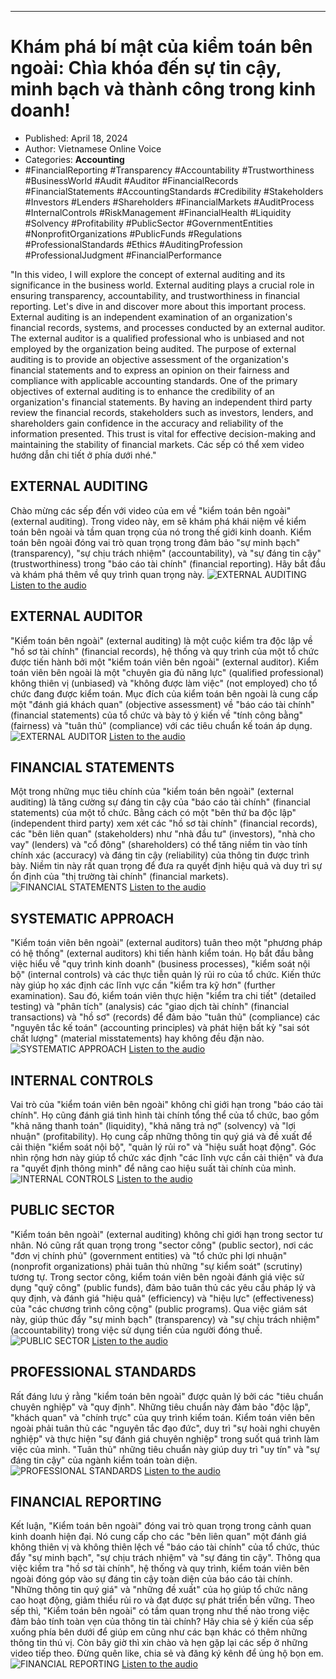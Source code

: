 
---

# Khám phá bí mật của kiểm toán bên ngoài: Chìa khóa đến sự tin cậy, minh bạch và thành công trong kinh doanh!

- Published: April 18, 2024
- Author: Vietnamese Online Voice
- Categories: **Accounting**
- #FinancialReporting #Transparency #Accountability #Trustworthiness #BusinessWorld #Audit #Auditor #FinancialRecords #FinancialStatements #AccountingStandards #Credibility #Stakeholders #Investors #Lenders #Shareholders #FinancialMarkets #AuditProcess #InternalControls #RiskManagement #FinancialHealth #Liquidity #Solvency #Profitability #PublicSector #GovernmentEntities #NonprofitOrganizations #PublicFunds #Regulations #ProfessionalStandards #Ethics #AuditingProfession #ProfessionalJudgment #FinancialPerformance

"In this video, I will explore the concept of external auditing and its significance in the business world. External auditing plays a crucial role in ensuring transparency, accountability, and trustworthiness in financial reporting. Let's dive in and discover more about this important process. External auditing is an independent examination of an organization's financial records, systems, and processes conducted by an external auditor. The external auditor is a qualified professional who is unbiased and not employed by the organization being audited. The purpose of external auditing is to provide an objective assessment of the organization's financial statements and to express an opinion on their fairness and compliance with applicable accounting standards. One of the primary objectives of external auditing is to enhance the credibility of an organization's financial statements. By having an independent third party review the financial records, stakeholders such as investors, lenders, and shareholders gain confidence in the accuracy and reliability of the information presented. This trust is vital for effective decision-making and maintaining the stability of financial markets. Các sếp có thể xem video hướng dẫn chi tiết ở phía dưới nhé."


## EXTERNAL AUDITING

Chào mừng các sếp đến với video của em về "kiểm toán bên ngoài" (external auditing). Trong video này, em sẽ khám phá khái niệm về kiểm toán bên ngoài và tầm quan trọng của nó trong thế giới kinh doanh. Kiểm toán bên ngoài đóng vai trò quan trọng trong đảm bảo "sự minh bạch" (transparency), "sự chịu trách nhiệm" (accountability), và "sự đáng tin cậy" (trustworthiness) trong "báo cáo tài chính" (financial reporting). Hãy bắt đầu và khám phá thêm về quy trình quan trọng này.
![EXTERNAL AUDITING](https://http-archiver-apis-production-80.schnworks.com/storage/images/transitions/2024-04-18/transition-23530039542-Montserrat-Black-880E4F.jpg)
[Listen to the audio](https://http-archiver-apis-production-80.schnworks.com/storage/audio/file-289938032.mp3)



## EXTERNAL AUDITOR

"Kiểm toán bên ngoài" (external auditing) là một cuộc kiểm tra độc lập về "hồ sơ tài chính" (financial records), hệ thống và quy trình của một tổ chức được tiến hành bởi một "kiểm toán viên bên ngoài" (external auditor). Kiểm toán viên bên ngoài là một "chuyên gia đủ năng lực" (qualified professional) không thiên vị (unbiased) và "không được làm việc" (not employed) cho tổ chức đang được kiểm toán. Mục đích của kiểm toán bên ngoài là cung cấp một "đánh giá khách quan" (objective assessment) về "báo cáo tài chính" (financial statements) của tổ chức và bày tỏ ý kiến về "tính công bằng" (fairness) và "tuân thủ" (compliance) với các tiêu chuẩn kế toán áp dụng.
![EXTERNAL AUDITOR](https://http-archiver-apis-production-80.schnworks.com/storage/images/transitions/2024-04-18/transition-17730577098-Montserrat-ExtraBold-880E4F.jpg)
[Listen to the audio](https://http-archiver-apis-production-80.schnworks.com/storage/audio/file-31492335083.mp3)



## FINANCIAL STATEMENTS

Một trong những mục tiêu chính của "kiểm toán bên ngoài" (external auditing) là tăng cường sự đáng tin cậy của "báo cáo tài chính" (financial statements) của một tổ chức. Bằng cách có một "bên thứ ba độc lập" (independent third party) xem xét các "hồ sơ tài chính" (financial records), các "bên liên quan" (stakeholders) như "nhà đầu tư" (investors), "nhà cho vay" (lenders) và "cổ đông" (shareholders) có thể tăng niềm tin vào tính chính xác (accuracy) và đáng tin cậy (reliability) của thông tin được trình bày. Niềm tin này rất quan trọng để đưa ra quyết định hiệu quả và duy trì sự ổn định của "thị trường tài chính" (financial markets).
![FINANCIAL STATEMENTS](https://http-archiver-apis-production-80.schnworks.com/storage/images/transitions/2024-04-18/transition-46090483623-Montserrat-ExtraBold-7B1FA2.jpg)
[Listen to the audio](https://http-archiver-apis-production-80.schnworks.com/storage/audio/file-39348038811.mp3)



## SYSTEMATIC APPROACH

"Kiểm toán viên bên ngoài" (external auditors) tuân theo một "phương pháp có hệ thống" (external auditors) khi tiến hành kiểm toán. Họ bắt đầu bằng việc hiểu về "quy trình kinh doanh" (business processes), "kiểm soát nội bộ" (internal controls) và các thực tiễn quản lý rủi ro của tổ chức. Kiến thức này giúp họ xác định các lĩnh vực cần "kiểm tra kỹ hơn" (further examination). Sau đó, kiểm toán viên thực hiện "kiểm tra chi tiết" (detailed testing) và "phân tích" (analysis) các "giao dịch tài chính" (financial transactions) và "hồ sơ" (records) để đảm bảo "tuân thủ" (compliance) các "nguyên tắc kế toán" (accounting principles) và phát hiện bất kỳ "sai sót chất lượng" (material misstatements) hay không đều đặn nào.
![SYSTEMATIC APPROACH](https://http-archiver-apis-production-80.schnworks.com/storage/images/transitions/2024-04-18/transition--17866922218-Montserrat-SemiBold-1A237E.jpg)
[Listen to the audio](https://http-archiver-apis-production-80.schnworks.com/storage/audio/file-3333758988.mp3)



## INTERNAL CONTROLS

Vai trò của "kiểm toán viên bên ngoài" không chỉ giới hạn trong "báo cáo tài chính". Họ cũng đánh giá tình hình tài chính tổng thể của tổ chức, bao gồm "khả năng thanh toán" (liquidity), "khả năng trả nợ" (solvency) và "lợi nhuận" (profitability). Họ cung cấp những thông tin quý giá và đề xuất để cải thiện "kiểm soát nội bộ", "quản lý rủi ro" và "hiệu suất hoạt động". Góc nhìn rộng hơn này giúp tổ chức xác định "các lĩnh vực cần cải thiện" và đưa ra "quyết định thông minh" để nâng cao hiệu suất tài chính của mình.
![INTERNAL CONTROLS](https://http-archiver-apis-production-80.schnworks.com/storage/images/transitions/2024-04-18/transition--37773408890-Montserrat-Medium-4A148C.jpg)
[Listen to the audio](https://http-archiver-apis-production-80.schnworks.com/storage/audio/file-1711129866.mp3)



## PUBLIC SECTOR

"Kiểm toán bên ngoài" (external auditing) không chỉ giới hạn trong sector tư nhân. Nó cũng rất quan trọng trong "sector công" (public sector), nơi các "đơn vị chính phủ" (government entities) và "tổ chức phi lợi nhuận" (nonprofit organizations) phải tuân thủ những "sự kiểm soát" (scrutiny) tương tự. Trong sector công, kiểm toán viên bên ngoài đánh giá việc sử dụng "quỹ công" (public funds), đảm bảo tuân thủ các yêu cầu pháp lý và quy định, và đánh giá "hiệu quả" (efficiency) và "hiệu lực" (effectiveness) của "các chương trình công cộng" (public programs). Qua việc giám sát này, giúp thúc đẩy "sự minh bạch" (transparency) và "sự chịu trách nhiệm" (accountability) trong việc sử dụng tiền của người đóng thuế.
![PUBLIC SECTOR](https://http-archiver-apis-production-80.schnworks.com/storage/images/transitions/2024-04-18/transition-15600393046-Montserrat-Bold-004895.jpg)
[Listen to the audio](https://http-archiver-apis-production-80.schnworks.com/storage/audio/file-7558757824.mp3)



## PROFESSIONAL STANDARDS

Rất đáng lưu ý rằng "kiểm toán bên ngoài" được quản lý bởi các "tiêu chuẩn chuyên nghiệp" và "quy định". Những tiêu chuẩn này đảm bảo "độc lập", "khách quan" và "chính trực" của quy trình kiểm toán. Kiểm toán viên bên ngoài phải tuân thủ các "nguyên tắc đạo đức", duy trì "sự hoài nghi chuyên nghiệp" và thực hiện "sự đánh giá chuyên nghiệp" trong suốt quá trình làm việc của mình. "Tuân thủ" những tiêu chuẩn này giúp duy trì "uy tín" và "sự đáng tin cậy" của ngành kiểm toán toàn diện.
![PROFESSIONAL STANDARDS](https://http-archiver-apis-production-80.schnworks.com/storage/images/transitions/2024-04-18/transition-11974375832-Montserrat-Bold-512DA8.jpg)
[Listen to the audio](https://http-archiver-apis-production-80.schnworks.com/storage/audio/file-4730436562.mp3)



## FINANCIAL REPORTING

Kết luận, "Kiểm toán bên ngoài" đóng vai trò quan trọng trong cảnh quan kinh doanh hiện đại. Nó cung cấp cho các "bên liên quan" một đánh giá không thiên vị và không thiên lệch về "báo cáo tài chính" của tổ chức, thúc đẩy "sự minh bạch", "sự chịu trách nhiệm" và "sự đáng tin cậy". Thông qua việc kiểm tra "hồ sơ tài chính", hệ thống và quy trình, kiểm toán viên bên ngoài đóng góp vào sự đáng tin cậy toàn diện của báo cáo tài chính. "Những thông tin quý giá" và "những đề xuất" của họ giúp tổ chức nâng cao hoạt động, giảm thiểu rủi ro và đạt được sự phát triển bền vững.
Theo sếp thì, "Kiểm toán bên ngoài" có tầm quan trọng như thế nào trong việc đảm bảo tính toàn vẹn của thông tin tài chính? Hãy chia sẻ ý kiến của sếp xuống phía bên dưới để giúp em cũng như các bạn khác có thêm những thông tin thú vị. Còn bây giờ thì xin chào và hẹn gặp lại các sếp ở những video tiếp theo. Đừng quên like, chia sẻ và đăng ký kênh để ủng hộ bọn em.
![FINANCIAL REPORTING](https://http-archiver-apis-production-80.schnworks.com/storage/images/transitions/2024-04-18/transition--7903373441-Montserrat-Thin-512DA8.jpg)
[Listen to the audio](https://http-archiver-apis-production-80.schnworks.com/storage/audio/file-53829651241.mp3)

